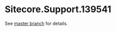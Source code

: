 # Sitecore.Support.139541

See [master branch](https://github.com/sitecoresupport/Sitecore.Support.139541) for details.